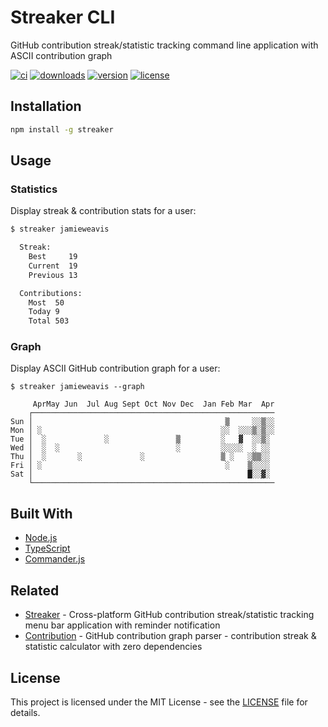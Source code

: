 # Streaker CLI

GitHub contribution streak/statistic tracking command line application with ASCII contribution graph

[![ci](https://github.com/jamieweavis/streaker-cli/workflows/ci/badge.svg)](https://github.com/jamieweavis/streaker-cli/actions)
[![downloads](https://img.shields.io/npm/dt/streaker-cli.svg)](https://npmjs.com/package/streaker-cli)
[![version](https://img.shields.io/npm/v/streaker.svg)](https://github.com/jamieweavis/streaker-cli/releases)
[![license](https://img.shields.io/badge/license-MIT-blue.svg)](https://github.com/jamieweavis/streaker-cli/blob/main/LICENSE)

## Installation

```sh
npm install -g streaker
```

## Usage

### Statistics

Display streak & contribution stats for a user:

```sh
$ streaker jamieweavis

  Streak:
    Best     19
    Current  19
    Previous 13

  Contributions:
    Most  50
    Today 9
    Total 503
```

### Graph

Display ASCII GitHub contribution graph for a user:

```
$ streaker jamieweavis --graph

     AprMay Jun  Jul Aug Sept Oct Nov Dec  Jan Feb Mar  Apr
    ┌──────────────────────────────────────────────────────
Sun │                                           ▒     ░░▒░░
Mon │ ░                                        ░░  ░░░▒░▒░░
Tue │  ░             ░               ▒         ░   ▓  ░░▒░
Wed │  ░  ░                          ░         ░░░░░  ░ ░░
Thu │  ░       ░             ░                 ▒ ░   ░▒▒░░
Fri │ ░                                         ░    ▒░░░░
Sat │                                                █░░▓░
    └──────────────────────────────────────────────────────
```

## Built With

- [Node.js](https://github.com/nodejs/node)
- [TypeScript](https://github.com/microsoft/TypeScript)
- [Commander.js](https://github.com/tj/commander.js)

## Related

- [Streaker](https://github.com/jamieweavis/streaker) - Cross-platform GitHub contribution streak/statistic tracking menu bar application with reminder notification
- [Contribution](https://github.com/jamieweavis/contribution) - GitHub contribution graph parser - contribution streak & statistic calculator with zero dependencies

## License

This project is licensed under the MIT License - see the [LICENSE](LICENSE) file for details.
